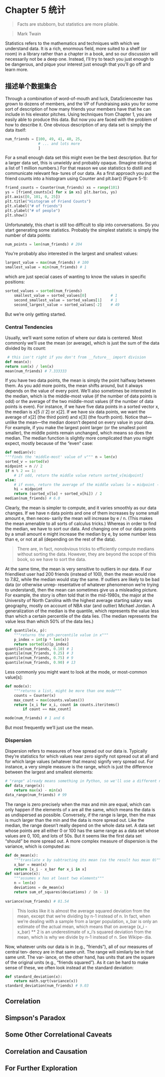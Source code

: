 # Chapter 5 统计

> Facts are stubborn, but statistics are more pliable.

> Mark Twain

Statistics refers to the mathematics and techniques with which we understand data. It is a rich, enormous field, more suited to a shelf (or room) in a library rather than a chapter in a book, and so our discussion will necessarily not be a deep one. Instead, I’ll try to teach you just enough to be dangerous, and pique your interest just enough that you’ll go off and learn more.


## 描述单个数据集合
Through a combination of word-of-mouth and luck, DataSciencester has grown to dozens of members, and the VP of Fundraising asks you for some sort of description of how many friends your members have that he can include in his elevator pitches.
Using techniques from Chapter 1, you are easily able to produce this data. But now you are faced with the problem of how to describe it.
One obvious description of any data set is simply the data itself:

```python
num_friends = [100, 49, 41, 40, 25,
               # ... and lots more
               ]
```
For a small enough data set this might even be the best description. But for a larger data set, this is unwieldy and probably opaque. (Imagine staring at a list of 1 million numbers.) For that reason we use statistics to distill and communicate relevant fea‐ tures of our data.
As a first approach you put the friend counts into a histogram using Counter and plt.bar() (Figure 5-1):

```python
friend_counts = Counter(num_friends) xs = range(101)
ys = [friend_counts[x] for x in xs] plt.bar(xs, ys)
plt.axis([0, 101, 0, 25])
plt.title("Histogram of Friend Counts")
plt.xlabel("# of friends")
plt.ylabel("# of people")
plt.show()
```

Unfortunately, this chart is still too difficult to slip into conversations. So you start generating some statistics. Probably the simplest statistic is simply the number of data points:
```python
num_points = len(num_friends) # 204
```
You’re probably also interested in the largest and smallest values:
```python
largest_value = max(num_friends) # 100 
smallest_value = min(num_friends) # 1
```
which are just special cases of wanting to know the values in specific positions:
```python
sorted_values = sorted(num_friends)
    smallest_value = sorted_values[0]           # 1
    second_smallest_value = sorted_values[1]    # 1
    second_largest_value = sorted_values[-2]    # 49
```
But we’re only getting started.

### Central Tendencies
Usually, we’ll want some notion of where our data is centered. Most commonly we’ll use the mean (or average), which is just the sum of the data divided by its count:
```python
 # this isn't right if you don't from __future__ import division
def mean(x):
return sum(x) / len(x)
mean(num_friends) # 7.333333
```
If you have two data points, the mean is simply the point halfway between them. As you add more points, the mean shifts around, but it always depends on the value of every point.
We’ll also sometimes be interested in the median, which is the middle-most value (if the number of data points is odd) or the average of the two middle-most values (if the number of data points is even).
For instance, if we have five data points in a sorted vector x, the median is x[5 // 2] or x[2]. If we have six data points, we want the average of x[2] (the third point) and x[3] (the fourth point).
Notice that—unlike the mean—the median doesn’t depend on every value in your data. For example, if you make the largest point larger (or the smallest point smaller), the middle points remain unchanged, which means so does the median.
The median function is slightly more complicated than you might expect, mostly because of the “even” case:
```python
def median(v):
"""finds the 'middle-most' value of v""" n = len(v)
sorted_v = sorted(v)
midpoint = n // 2
if n % 2 == 1:
    # if odd, return the middle value return sorted_v[midpoint]
else:
    # if even, return the average of the middle values lo = midpoint - 1
    hi = midpoint
    return (sorted_v[lo] + sorted_v[hi]) / 2
median(num_friends) # 6.0
```

Clearly, the mean is simpler to compute, and it varies smoothly as our data changes. If we have n data points and one of them increases by some small amount e, then neces‐ sarily the mean will increase by e / n. (This makes the mean amenable to all sorts of calculus tricks.) Whereas in order to find the median, we have to sort our data. And changing one of our data points by a small amount e might increase the median by e, by some number less than e, or not at all (depending on the rest of the data).

> There are, in fact, nonobvious tricks to efficiently compute medians without sorting the data. However, they are beyond the scope of this book, so we have to sort the data.

At the same time, the mean is very sensitive to outliers in our data. If our friendliest user had 200 friends (instead of 100), then the mean would rise to 7.82, while the median would stay the same. If outliers are likely to be bad data (or otherwise unrep‐ resentative of whatever phenomenon we’re trying to understand), then the mean can sometimes give us a misleading picture. For example, the story is often told that in the mid-1980s, the major at the University of North Carolina with the highest average starting salary was geography, mostly on account of NBA star (and outlier) Michael Jordan.
A generalization of the median is the quantile, which represents the value less than which a certain percentile of the data lies. (The median represents the value less than which 50% of the data lies.)

```python
def quantile(x, p):
    """returns the pth-percentile value in x""" 
    p_index = int(p * len(x))
    return sorted(x)[p_index]
quantile(num_friends, 0.10) # 1 
quantile(num_friends, 0.25) # 3 
quantile(num_friends, 0.75) # 9 
quantile(num_friends, 0.90) # 13
```

Less commonly you might want to look at the mode, or most-common value[s]:
```python
def mode(x):
    """returns a list, might be more than one mode""" 
    counts = Counter(x)
    max_count = max(counts.values())
    return [x_i for x_i, count in counts.iteritems()
        if count == max_count] 

mode(num_friends) # 1 and 6
```
But most frequently we’ll just use the mean.
### Dispersion
Dispersion refers to measures of how spread out our data is. Typically they’re statistics for which values near zero signify not spread out at all and for which large values (whatever that means) signify very spread out. For instance, a very simple measure is the range, which is just the difference between the largest and smallest elements:
```python
# "range" already means something in Python, so we'll use a different name
def data_range(x):
    return max(x) - min(x)
data_range(num_friends) # 99
```
The range is zero precisely when the max and min are equal, which can only happen if the elements of x are all the same, which means the data is as undispersed as possible. Conversely, if the range is large, then the max is much larger than the min and the data is more spread out.
Like the median, the range doesn’t really depend on the whole data set. A data set whose points are all either 0 or 100 has the same range as a data set whose values are 0, 100, and lots of 50s. But it seems like the first data set “should” be more spread out.
A more complex measure of dispersion is the variance, which is computed as:
```python
def de_mean(x):
    """translate x by subtracting its mean (so the result has mean 0)""" 
    x_bar = mean(x)
    return [x_i - x_bar for x_i in x]
def variance(x):
    """assumes x has at least two elements"""
    n = len(x)
    deviations = de_mean(x)
    return sum_of_squares(deviations) / (n - 1)
    
variance(num_friends) # 81.54
```

> This looks like it is almost the average squared deviation from the mean, except that we’re dividing by n-1 instead of n. In fact, when we’re dealing with a sample from a larger population, x_bar is only an estimate of the actual mean, which means that on average (x_i - x_bar) ** 2 is an underestimate of x_i’s squared deviation from the mean, which is why we divide by n-1 instead of n. See Wikipe‐ dia.

Now, whatever units our data is in (e.g., “friends”), all of our measures of central ten‐ dency are in that same unit. The range will similarly be in that same unit. The var‐ iance, on the other hand, has units that are the square of the original units (e.g., “friends squared”). As it can be hard to make sense of these, we often look instead at the standard deviation:

```python
def standard_deviation(x):
    return math.sqrt(variance(x))
standard_deviation(num_friends) # 9.03
```
## Correlation
## Simpson's Paradox
## Some Other Correlational Caveats
## Correlation and Causation
## For Further Exploration

